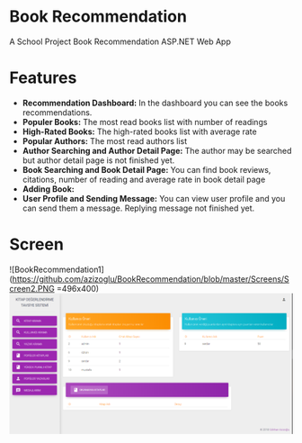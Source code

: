 # Book Recommendation
A School Project Book Recommendation ASP.NET Web App

# Features
- **Recommendation Dashboard:** In the dashboard you can see the books recommendations.
- **Populer Books:** The most read books list with number of readings 
- **High-Rated Books:** The high-rated books list with average rate
- **Popular Authors:** The most read authors list
- **Author Searching and Author Detail Page:** The author may be searched but author detail page is not finished yet.
- **Book Searching and Book Detail Page:** You can find book reviews, citations, number of reading and average rate in book detail page
- **Adding Book:** 
- **User Profile and Sending Message:** You can view user profile and you can send them a message. Replying message not finished yet.

# Screen
![BookRecommendation1](https://github.com/azizoglu/BookRecommendation/blob/master/Screens/Screen2.PNG =496x400)
![BookRecommendation2](https://github.com/azizoglu/BookRecommendation/blob/master/Screens/Screen1.PNG)
